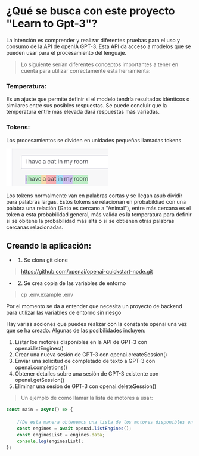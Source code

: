 # ¿Qué se busca con este proyecto "Learn to Gpt-3"?
La intención es comprender y realizar diferentes pruebas para el uso y consumo de la API de openIA GPT-3.
Esta API da acceso a modelos que se pueden usar para el procesamiento del lenguaje.

>Lo siguiente serían diferentes conceptos importantes a tener en cuenta para utilizar correctamente esta herramienta:
### Temperatura:
Es un ajuste que permite definir si el modelo tendría resultados idénticos o similares entre sus posibles respuestas. Se puede concluir que la temperatura entre más elevada dará respuestas más variadas.
### Tokens:
Los procesamientos se dividen en unidades pequeñas llamadas tokens

![](assets/img/tokens_division.png)

Los tokens normalmente van en palabras cortas y se llegan asub dividir para palabras largas. 
Estos tokens se relacionan en probabildiad con una palabra una relación (Gato es cercano a "Animal"), entre más cercana es el token a esta probabilidad general, más valida es la temperatura para definir si se obitene la probabilidad más alta o si se obtienen otras palabras cercanas relacionadas.

## Creando la aplicación:
* 1. Se clona git clone
> https://github.com/openai/openai-quickstart-node.git 
* 2. Se crea copia de las variables de entorno 
> cp .env.example .env

Por el momento se da a entender que necesita un proyecto de backend para utilizar las variables de entorno sin riesgo

Hay varias acciones que puedes realizar con la constante openai una vez que se ha creado. Algunas de las posibilidades incluyen:

1. Listar los motores disponibles en la API de GPT-3 con openai.listEngines()
2. Crear una nueva sesión de GPT-3 con openai.createSession()
3. Enviar una solicitud de completado de texto a GPT-3 con openai.completions()
4. Obtener detalles sobre una sesión de GPT-3 existente con openai.getSession()
5. Eliminar una sesión de GPT-3 con openai.deleteSession()

>Un ejemplo de como llamar la lista de motores a usar:
```js 
const main = async() => {

    //De esta manera obtenemos una lista de los motores disponibles en la API
    const engines = await openai.listEngines();
    const enginesList = engines.data;
    console.log(enginesList);
};
```